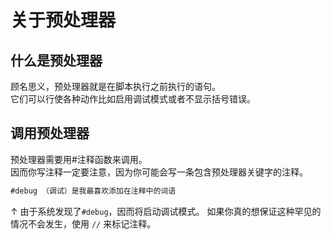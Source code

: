 # 关于预处理器

## 什么是预处理器

顾名思义，预处理器就是在脚本执行之前执行的语句。  
它们可以行使各种动作比如启用调试模式或者不显示括号错误。

## 调用预处理器

预处理器需要用#注释函数来调用。  
因而你写注释一定要注意，因为你可能会写一条包含预处理器关键字的注释。

```JAVA
#debug （调试）是我最喜欢添加在注释中的词语
```

↑ 由于系统发现了`#debug`，因而将启动调试模式。 如果你真的想保证这种罕见的情况不会发生，使用 `//` 来标记注释。